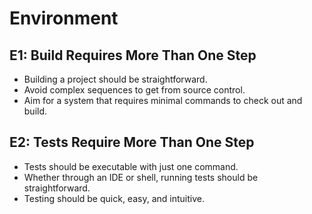 # Environment

## E1: Build Requires More Than One Step

- Building a project should be straightforward.
- Avoid complex sequences to get from source control.
- Aim for a system that requires minimal commands to check out and build.

## E2: Tests Require More Than One Step

- Tests should be executable with just one command.
- Whether through an IDE or shell, running tests should be straightforward.
- Testing should be quick, easy, and intuitive.
